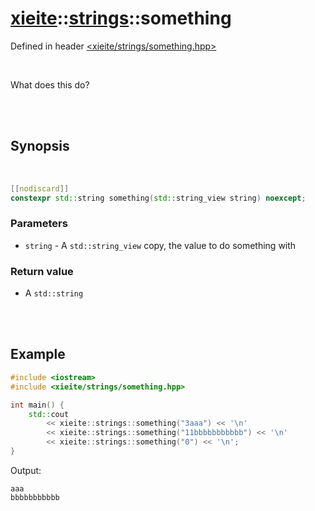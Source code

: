 # [xieite](../../README.md)::[strings](../strings.md)::something
Defined in header [<xieite/strings/something.hpp>](../../include/xieite/strings/something.hpp)

<br/>

What does this do?

<br/><br/>

## Synopsis

<br/>

```cpp
[[nodiscard]]
constexpr std::string something(std::string_view string) noexcept;
```
### Parameters
- `string` - A `std::string_view` copy, the value to do something with
### Return value
- A `std::string`

<br/><br/>

## Example
```cpp
#include <iostream>
#include <xieite/strings/something.hpp>

int main() {
	std::cout
		<< xieite::strings::something("3aaa") << '\n'
		<< xieite::strings::something("11bbbbbbbbbbb") << '\n'
		<< xieite::strings::something("0") << '\n';
}
```
Output:
```
aaa
bbbbbbbbbbb

```
